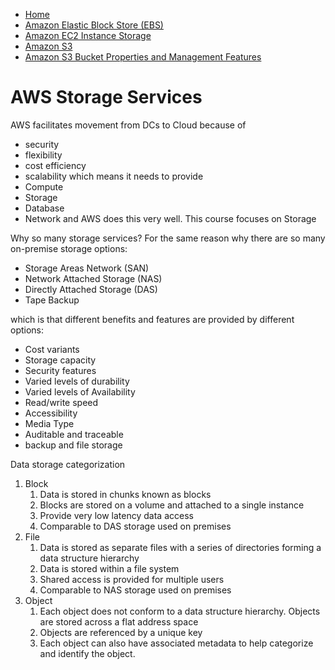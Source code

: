- [Home](https://raghavramesh.github.io/mooc-notes/)
- [Amazon Elastic Block Store (EBS)](https://raghavramesh.github.io/mooc-notes/DevOps/AWS/Storage/AmazonEBS.html)
- [Amazon EC2 Instance Storage](https://raghavramesh.github.io/mooc-notes/DevOps/AWS/Storage/AmazonEC2InstanceStorage.html)
- [Amazon S3](https://raghavramesh.github.io/mooc-notes/DevOps/AWS/Storage/AmazonS3.html)
- [Amazon S3 Bucket Properties and Management Features](https://raghavramesh.github.io/mooc-notes/DevOps/AWS/Storage/AmazonS3BucketPropertiesAndManagementFeatures.html)


# AWS Storage Services
AWS facilitates movement from DCs to Cloud because of
- security
- flexibility
- cost efficiency
- scalability
which means it needs to provide
- Compute
- Storage
- Database
- Network
and AWS does this very well. This course focuses on Storage

Why so many storage services?
For the same reason why there are so many on-premise storage options:
- Storage Areas Network (SAN)
- Network Attached Storage (NAS)
- Directly Attached Storage (DAS)
- Tape Backup

which is that different benefits and features are provided by different options:
- Cost variants
- Storage capacity
- Security features
- Varied levels of durability
- Varied levels of Availability
- Read/write speed
- Accessibility
- Media Type
- Auditable and traceable
- backup and file storage

Data storage categorization
1. Block
	1. Data is stored in chunks known as blocks
	2. Blocks are stored on a volume and attached to a single instance
	3. Provide very low latency data access
	4. Comparable to DAS storage used on premises
2. File
	1. Data is stored as separate files with a series of directories forming a data structure hierarchy
	2. Data is stored within a file system
	3. Shared access is provided for multiple users
	4. Comparable to NAS storage used on premises
3. Object
	1. Each object does not conform to a data structure hierarchy. Objects are stored across a flat address space
	2. Objects are referenced by a unique key
	3. Each object can also have associated metadata to help categorize and identify the object.